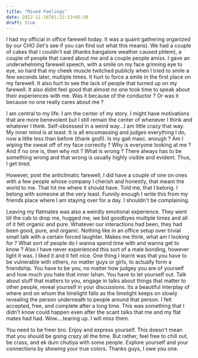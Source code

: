 ```yaml
---
title: "Mixed Feelings"
date: 2022-11-16T01:22:13+05:30
draft: true
---
```


I had my official in office farewell today. It was a quaint gathering organized by our CHO (let's see if you can find 
out what this means). We had a couple of cakes that I couldn't eat (thanks bangalore weather caused phlem), a couple of
people that cared about me and a couple people amiss. I gave an underwhelming farewell speech, with a smile on my face 
grinning eye to eye, so hard that my cheek muscle twitched publicly when I tried to smile a few seconds later, multiple
times. It hurt to force a smile in the first place on my farewell. It also hurt to see the lack of people that turned up
on my farewell. It also didnt feel good that almost no one took time to speak about their experiences with me. Was it
because of the conductor ? Or was it because no one really cares about me ? 

I am central to my life. I am the center of my story. I might have motivations that are more benevolent but I still 
remain the center of whenever I think and whatever I think. Self-obsessed in a weird way...I am little crazy that way.
My inner mind is at least. It is all encomassing and judges everything I do, now a little less than before (thank god!). 
Is my gait masc. enough ? Am I wiping the sweat off of my face correctly ? Why is everyone looking at me ? And if no one
is, then why not ? What is wrong ? There always has to be something wrong and that wrong is usually highly visible and 
evident. Thus, I get tired. 

However, post the anticlimatic farewell, I did have a couple of one on ones with a few people whose company I cherish and
honestly, that meant the world to me. That hit me where it should have. Told me, that I belong. I belong with someone 
at the very least. Funnily enough I write this from my friends place where I am staying over for a day. I shouldn't be 
complaining. 

Leaving my flatmates was also a weirdly emotional experience. They went till the cab to drop me, hugged me, we bid goodbyes
multiple times and all of it felt organic and pure. Whatever our interactions had been, they had been good, pure, and 
organic. Nothing like in an office setup over trivial small talk with a certain forced laughter. Makes me think, what 
am I looking for ? What sort of people do I wanna spend time with and wanna get to know ? Also I have never experienced
this sort of a male bonding, however light it was. I liked it and it felt nice. One thing I learnt was that you have to 
be vulnerable with others, no matter guys or girls, to actually form a friendship. You have to be you, no matter how 
judgey you are of yourself and how much you hate that inner Ishan. You have to let yourself out. Talk about stuff that
matters to you, engage in talks about things that matter to other people, reveal yourself in your discussions. Its a 
beautiful interplay of where and on whom the limelight falls as the limelight keeps on slowly revealing the person 
underneath to people around that person. I felt accepted, free, and complete after a long time. This was something 
that I didn't know could happen even after the scant talks that me and my flat mates had had. Wow....tearing up. I will 
miss them.

You need to be freer bro. Enjoy and express yourself. This doesn't mean that you should be going crazy all the time. But
rather, feel free to chill out, be crass, and ek dum chutiya with some people. Explore yourself and your connections 
by showing your true colors. 
Thanks guys, I owe you one.